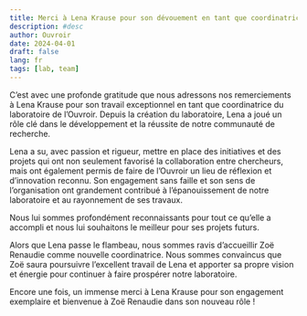 ```yaml
---
title: Merci à Lena Krause pour son dévouement en tant que coordinatrice du laboratoire de l’Ouvroir
description: #desc
author: Ouvroir
date: 2024-04-01
draft: false
lang: fr
tags: [lab, team]
---
```


C’est avec une profonde gratitude que nous adressons nos remerciements à Lena Krause pour son travail exceptionnel en tant que coordinatrice du laboratoire de l’Ouvroir. Depuis la création du laboratoire, Lena a joué un rôle clé dans le développement et la réussite de notre communauté de recherche.

Lena a su, avec passion et rigueur, mettre en place des initiatives et des projets qui ont non seulement favorisé la collaboration entre chercheurs, mais ont également permis de faire de l’Ouvroir un lieu de réflexion et d’innovation reconnu. Son engagement sans faille et son sens de l’organisation ont grandement contribué à l’épanouissement de notre laboratoire et au rayonnement de ses travaux.

Nous lui sommes profondément reconnaissants pour tout ce qu’elle a accompli et nous lui souhaitons le meilleur pour ses projets futurs.

Alors que Lena passe le flambeau, nous sommes ravis d’accueillir Zoë Renaudie comme nouvelle coordinatrice. Nous sommes convaincus que Zoë saura poursuivre l’excellent travail de Lena et apporter sa propre vision et énergie pour continuer à faire prospérer notre laboratoire.

Encore une fois, un immense merci à Lena Krause pour son engagement exemplaire et bienvenue à Zoë Renaudie dans son nouveau rôle !
